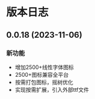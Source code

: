 # 版本日志
## 0.0.18 (2023-11-06)
### 新功能
- 增加2500+线性字体图标
- 2500+图标兼容全平台
- 按需打包图标，摇树优化
- 实现按需扩展，引入外部ttf文件